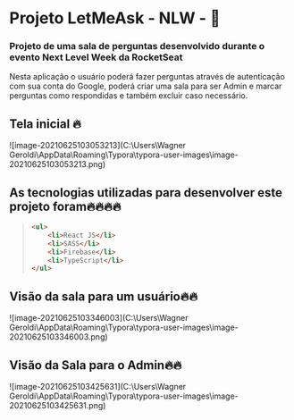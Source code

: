 # Projeto LetMeAsk - NLW - :rocket:

### Projeto de uma sala de perguntas desenvolvido durante o evento Next Level Week da RocketSeat

Nesta aplicação o usuário poderá fazer perguntas através de autenticação com sua conta do Google, poderá criar uma sala para ser Admin e marcar perguntas como respondidas e também excluir caso necessário.

## Tela inicial :fire:

![image-20210625103053213](C:\Users\Wagner Geroldi\AppData\Roaming\Typora\typora-user-images\image-20210625103053213.png)



## As tecnologias utilizadas para desenvolver este projeto foram:fire::fire::fire::fire:



> ```html
> <ul>
>     <li>React JS</li>
>     <li>SASS</li>
>     <li>Firebase</li>
>     <li>TypeScript</li>
> </ul>
> ```



## Visão da sala para um usuário:fire::fire:

![image-20210625103346003](C:\Users\Wagner Geroldi\AppData\Roaming\Typora\typora-user-images\image-20210625103346003.png)

## Visão da Sala para o Admin:fire::fire:

![image-20210625103425631](C:\Users\Wagner Geroldi\AppData\Roaming\Typora\typora-user-images\image-20210625103425631.png)
